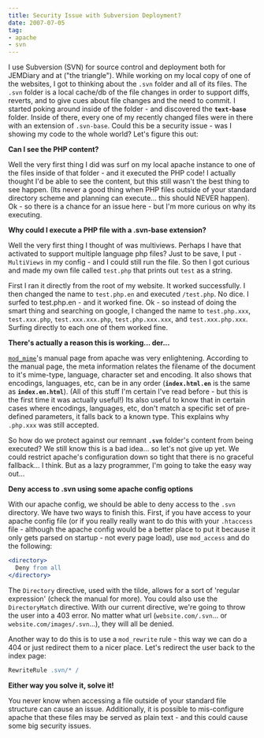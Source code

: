 ```yaml
---
title: Security Issue with Subversion Deployment?
date: 2007-07-05
tag:
- apache
- svn
---
```

I use Subversion (SVN) for source control and deployment both for JEMDiary and at ("the triangle"). While working on my local copy of one of the websites, I got to thinking about the `.svn` folder and all of its files.  The `.svn` folder is a local cache/db of the file changes in order to support diffs, reverts, and to give cues about file changes and the need to commit.  I started poking around inside of the folder - and discovered the **`text-base`** folder.  Inside of there, every one of my recently changed files were in there with an extension of `.svn-base`.  Could this be a security issue - was I showing my code to the whole world?  Let's figure this out:

<!--more-->

**Can I see the PHP content?**

Well the very first thing I did was surf on my local apache instance to one of the files inside of that folder - and it executed the PHP code!  I actually thought I'd be able to see the content, but this still wasn't the best thing to see happen. (Its never a good thing when PHP files outside of your standard directory scheme and planning can execute... this should NEVER happen).  Ok - so there is a chance for an issue here - but I'm more curious on why its executing.

**Why could I execute a PHP file with a .svn-base extension?**

Well the very first thing I thought of was multiviews.  Perhaps I have that activated to support multiple language php files?  Just to be save, I put `-MultiViews` in my config - and I could still run the file.  So then I got curious and made my own file called `test.php` that prints out `test` as a string.

First I ran it directly from the root of my website.  It worked successfully.  I then changed the name to `test.php.en` and executed `/test.php`. No dice.  I surfed to test.php.en - and it worked fine.  Ok - so instead of doing the smart thing and searching on google, I changed the name to `test.php.xxx`, `test.xxx.php`, `test.xxx.xxx.php`, `test.php.xxx.xxx`, and `test.xxx.php.xxx`.  Surfing directly to each one of them worked fine.

**There's actually a reason this is working... der...**

[`mod_mime`](http://httpd.apache.org/docs/2.2/mod/mod_mime.html)'s manual page from apache was very enlightening.  According to the manual page, the meta information relates the filename of the document to it's mime-type, language, character set and encoding.  It also shows that encodings, languages, etc, can be in any order (**`index.html.en`** is the same as **`index.en.html`**).  (All of this stuff I'm certain I've read before - but this is the first time it was actually useful!)  Its also useful to know that in certain cases where encodings, languages, etc, don't match a specific set of pre-defined parameters, it falls back to a known type.  This explains why `.php.xxx` was still accepted.

So how do we protect against our remnant **`.svn`** folder's content from being executed?  We still know this is a bad idea... so let's not give up yet.  We could restrict apache's configuration down so tight that there is no graceful fallback... I think.  But as a lazy programmer, I'm going to take the easy way out...

**Deny access to .svn using some apache config options**

With our apache config, we should be able to deny access to the `.svn` directory.  We have two ways to finish this.  First, if you have access to your apache config file (or if you really really want to do this with your `.htaccess` file - although the apache config would be a better place to put it because it only gets parsed on startup - not every page load), use `mod_access` and do the following:

```apache
<directory>
  Deny from all
</directory>
```

The `Directory` directive, used with the tilde, allows for a sort of 'regular expression' (check the manual for more).  You could also use the `DirectoryMatch` directive.  With our current directive, we're going to throw the user into a 403 error.  No matter what url (`website.com/.svn`... or `website.com/images/.svn`...), they will all be denied.

Another way to do this is to use a `mod_rewrite` rule - this way we can do a 404 or just redirect them to a nicer place.  Let's redirect the user back to the index page:

```apache
RewriteRule .svn/* /
```

**Either way you solve it, solve it!**

You never know when accessing a file outside of your standard file structure can cause an issue.  Additionally, it is possible to mis-configure apache that these files may be served as plain text - and this could cause some big security issues.
